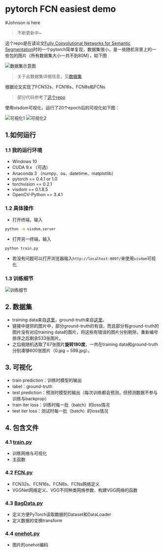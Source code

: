 # pytorch FCN easiest demo
#Johnson is here

> 不断更新中~

这个repo是在读论文[Fully Convolutional Networks for Semantic Segmentation](http://arxiv.org/abs/1411.4038)时的一个pytorch简单复现，数据集很小，是一些随机背景上的一些包的图片（所有数据集大小一共不到80M），如下图

![数据集示意图](assets/task.png)

> 关于此数据集详细信息，见[数据集](#数据集)

根据论文实现了FCN32s、FCN16s、FCN8s和FCNs

>部分代码参考了[这个repo](https://github.com/wkentaro/pytorch-fcn)

使用visdom可视化，运行了20个epoch后的可视化如下图：

![可视化1](assets/vis1.jpg)
![可视化2](assets/vis2.jpg)


## 1.如何运行

### 1.1 我的运行环境

* Windows 10
* CUDA 9.x （可选）
* Anaconda 3 （numpy、os、datetime、matplotlib）
* pytorch == 0.4.1 or 1.0
* torchvision == 0.2.1
* visdom == 0.1.8.5
* OpenCV-Python == 3.4.1

### 1.2 具体操作

* 打开终端，输入
```sh
python -m visdom.server
```
* 打开另一终端，输入
```sh
python train.py
```
* 若没有问题可以打开浏览器输入`http://localhost:8097/`来使用`visdom`可视化

### 1.3 训练细节

![训练细节](assets/train.jpg)

## 2. 数据集

* training data来自[这里](https://github.com/yunlongdong/FCN-pytorch-easiest/tree/master/last)，ground-truth来自[这里](https://github.com/yunlongdong/FCN-pytorch-easiest/tree/master/last_msk)。
* 链接中提供的图片中，部分ground-truth的有误，而且部分有ground-truth的图片没有对应training data的图片，将这些有错误的图片分别剔除，重新编号排序之后剩余533张图片。
* 之后我随机选取了67张图片**旋转180度**，一共在training data和ground-truth分别凑够600张图片（0.jpg ~ 599.jpg）。

## 3. 可视化

* train prediction：训练时模型的输出
* label：ground-truth
* test prediction：预测时模型的输出（每次训练都会预测，但预测数据不参与训练与backprop）
* train iter loss：训练时每一批（batch）的loss情况
* test iter loss：测试时每一批（batch）的loss情况

## 4. 包含文件

### 4.1 [train.py](train.py)

* 训练网络与可视化
* 主函数

### 4.2 [FCN.py](FCN.py)

* FCN32s、FCN16s、FCN8s、FCNs网络定义
* VGGNet网络定义、VGG不同种类网络参数、构建VGG网络的函数

### 4.3 [BagData.py](BagData.py)

* 定义方便PyTorch读取数据的Dataset和DataLoader
* 定义数据的变换transform

### 4.4 [onehot.py](onehot.py)

* 图片的onehot编码
